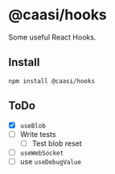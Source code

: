 # @caasi/hooks

Some useful React Hooks.

## Install

```
npm install @caasi/hooks
```

## ToDo

* [x] `useBlob`
* [ ] Write tests
  * [ ] Test blob reset
* [ ] `useWebSocket`
* [ ] use `useDebugValue`
